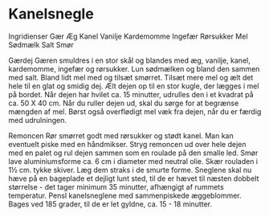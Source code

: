 # Kanelsnegle

Ingridienser
Gær
Æg
Kanel
Vanilje
Kardemomme
Ingefær
Rørsukker
Mel
Sødmælk
Salt
Smør

Gærdej 
Gæren smuldres i en stor skål og blandes med æg, vanilje, kanel, kardemomme, ingefær og rørsukker. 
Lun sødmælken og bland den sammen med salt. Bland lidt mel med og tilsæt smørret.
Tilsæt mere mel og ælt det hele til en glat og smidig dej. Ælt dejen op til en stor kugle, der lægges i mel på bordet.
Når dejen har hvilet ca. 15 minutter, udrulles den i et kvadrat på ca. 50 X 40 cm. 
Når du ruller dejen ud, skal du sørge for at begrænse mængden af mel. 
Børst også overflødigt mel væk fra dejen, når du er færdig med udrulningen.

Remoncen 
Rør smørret godt med rørsukker og stødt kanel. 
Man kan eventuelt piske med en håndmikser. 
Stryg remoncen ud over hele dejen med en palet og rul dejen sammen som en roulade på den smalle led. 
Smør lave aluminiumsforme ca. 6 cm i diameter med neutral olie. Skær rouladen i 1½ cm. tykke skiver. 
Læg dem straks i de smurte forme. 
Sneglene skal nu hæve på en bageplade et dejligt lunt sted, til de er hævet til næsten dobbelt størrelse - det tager minimum 35 minutter, afhængigt af rummets temperatur. 
Pensl kanelsneglene med sammenpiskede æggeblommer. Bages ved 185 grader, til de er let gyldne, ca. 15 - 18 minutter.
